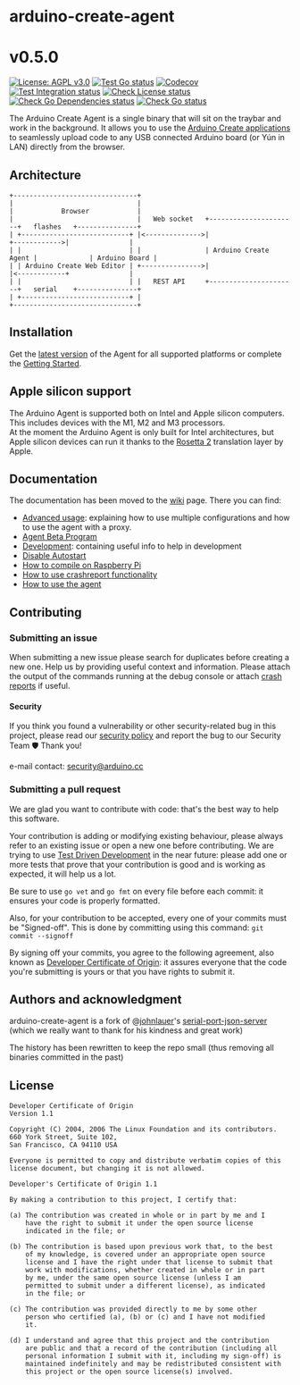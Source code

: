 # arduino-create-agent
# v0.5.0

[![License: AGPL v3.0](https://img.shields.io/badge/License-AGPL%20v3.0-blue)](https://www.gnu.org/licenses/agpl-3.0.html)
[![Test Go status](https://github.com/arduino/arduino-create-agent/actions/workflows/test-go-task.yml/badge.svg)](https://github.com/arduino/arduino-create-agent/actions/workflows/test-go-task.yml)
[![Codecov](https://codecov.io/gh/arduino/arduino-create-agent/branch/main/graph/badge.svg)](https://codecov.io/gh/arduino/arduino-create-agent)
[![Test Integration status](https://github.com/arduino/arduino-create-agent/actions/workflows/test-go-integration-task.yml/badge.svg)](https://github.com/arduino/arduino-create-agent/actions/workflows/test-go-integration-task.yml)
[![Check License status](https://github.com/arduino/arduino-create-agent/actions/workflows/check-license.yml/badge.svg)](https://github.com/arduino/arduino-create-agent/actions/workflows/check-license.yml)
[![Check Go Dependencies status](https://github.com/arduino/arduino-create-agent/actions/workflows/check-go-dependencies-task.yml/badge.svg)](https://github.com/arduino/arduino-create-agent/actions/workflows/check-go-dependencies-task.yml)
[![Check Go status](https://github.com/arduino/arduino-create-agent/actions/workflows/check-go-task.yml/badge.svg)](https://github.com/arduino/arduino-create-agent/actions/workflows/check-go-task.yml)

The Arduino Create Agent is a single binary that will sit on the traybar and work in the background. It allows you to use the [Arduino Create applications](https://create.arduino.cc) to seamlessly upload code to any USB connected Arduino board (or Yún in LAN) directly from the browser.

## Architecture

```text
+-------------------------------+
|                               |
|            Browser            |
|                               |   Web socket   +----------------------+   flashes   +---------------+
| +---------------------------+ |<-------------->|                      +------------>|               |
| |                           | |                | Arduino Create Agent |             | Arduino Board |
| | Arduino Create Web Editor | +--------------->|                      |<------------+               |
| |                           | |   REST API     +----------------------+   serial    +---------------+
| +---------------------------+ |
+-------------------------------+
```

## Installation

Get the [latest version](https://github.com/arduino/arduino-create-agent/releases) of the Agent for all supported platforms or complete the [Getting Started](https://create.arduino.cc/getting-started/plugin/welcome).

## Apple silicon support

The Arduino Agent is supported both on Intel and Apple silicon computers. This includes devices with the M1, M2 and M3 processors.  
At the moment the Arduino Agent is only built for Intel architectures, but Apple silicon devices can run it thanks to the [Rosetta 2](https://support.apple.com/en-us/HT211861) translation layer by Apple.

## Documentation

The documentation has been moved to the [wiki](https://github.com/arduino/arduino-create-agent/wiki) page. There you can find:

- [Advanced usage](https://github.com/arduino/arduino-create-agent/wiki/Advanced-usage): explaining how to use multiple configurations and how to use the agent with a proxy.
- [Agent Beta Program](https://github.com/arduino/arduino-create-agent/wiki/Agent-Beta-Program)
- [Development](https://github.com/arduino/arduino-create-agent/wiki/Development): containing useful info to help in development
- [Disable Autostart](https://github.com/arduino/arduino-create-agent/wiki/Disable-Autostart)
- [How to compile on Raspberry Pi](https://github.com/arduino/arduino-create-agent/wiki/How-to-compile-on-Raspberry-Pi)
- [How to use crashreport functionality](https://github.com/arduino/arduino-create-agent/wiki/How-to-use-crashreport-functionality)
- [How to use the agent](https://github.com/arduino/arduino-create-agent/wiki/How-to-use-the-agent)

## Contributing

### Submitting an issue

When submitting a new issue please search for duplicates before creating a new one. Help us by providing  useful context and information. Please attach the output of the commands running at the debug console or attach [crash reports](https://github.com/arduino/arduino-create-agent/wiki/How-to-use-crashreport-functionality) if useful.

#### Security

If you think you found a vulnerability or other security-related bug in this project, please read our
[security policy](https://github.com/arduino/arduino-create-agent/security/policy) and report the bug to our Security Team 🛡️
Thank you!

e-mail contact: security@arduino.cc

### Submitting a pull request

We are glad you want to contribute with code: that's the best way to help this software.

Your contribution is adding or modifying existing behaviour, please always refer to an existing issue or open a new one before contributing. We are trying to use [Test Driven Development](https://en.wikipedia.org/wiki/Test-driven_development) in the near future: please add one or more tests that prove that your contribution is good and is working as expected, it will help us a lot.

Be sure to use `go vet` and `go fmt` on every file before each commit: it ensures your code is properly formatted.

Also, for your contribution to be accepted, every one of your commits must be "Signed-off". This is done by committing using this command: `git commit --signoff`

By signing off your commits, you agree to the following agreement, also known as [Developer Certificate of Origin](http://developercertificate.org/): it assures everyone that the code you're submitting is yours or that you have rights to submit it.

## Authors and acknowledgment

arduino-create-agent is a fork of @[johnlauer](https://github.com/johnlauer)'s [serial-port-json-server](https://github.com/johnlauer/serial-port-json-server) (which we really want to thank for his kindness and great work)

The history has been rewritten to keep the repo small (thus removing all binaries committed in the past)

## License

```text
Developer Certificate of Origin
Version 1.1

Copyright (C) 2004, 2006 The Linux Foundation and its contributors.
660 York Street, Suite 102,
San Francisco, CA 94110 USA

Everyone is permitted to copy and distribute verbatim copies of this
license document, but changing it is not allowed.

Developer's Certificate of Origin 1.1

By making a contribution to this project, I certify that:

(a) The contribution was created in whole or in part by me and I
    have the right to submit it under the open source license
    indicated in the file; or

(b) The contribution is based upon previous work that, to the best
    of my knowledge, is covered under an appropriate open source
    license and I have the right under that license to submit that
    work with modifications, whether created in whole or in part
    by me, under the same open source license (unless I am
    permitted to submit under a different license), as indicated
    in the file; or

(c) The contribution was provided directly to me by some other
    person who certified (a), (b) or (c) and I have not modified
    it.

(d) I understand and agree that this project and the contribution
    are public and that a record of the contribution (including all
    personal information I submit with it, including my sign-off) is
    maintained indefinitely and may be redistributed consistent with
    this project or the open source license(s) involved.
```
